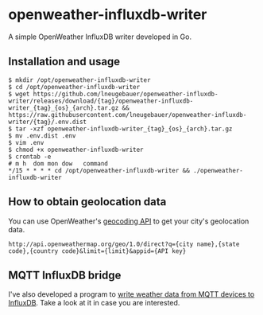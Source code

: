 # openweather-influxdb-writer

A simple OpenWeather InfluxDB writer developed in Go.

## Installation and usage

```shell
$ mkdir /opt/openweather-influxdb-writer
$ cd /opt/openweather-influxdb-writer
$ wget https://github.com/lneugebauer/openweather-influxdb-writer/releases/download/{tag}/openweather-influxdb-writer_{tag}_{os}_{arch}.tar.gz && https://raw.githubusercontent.com/lneugebauer/openweather-influxdb-writer/{tag}/.env.dist
$ tar -xzf openweather-influxdb-writer_{tag}_{os}_{arch}.tar.gz
$ mv .env.dist .env
$ vim .env
$ chmod +x openweather-influxdb-writer
$ crontab -e
# m h  dom mon dow   command
*/15 * * * * cd /opt/openweather-influxdb-writer && ./openweather-influxdb-writer
```

## How to obtain geolocation data

You can use OpenWeather's [geocoding API](https://openweathermap.org/api/geocoding-api) to get your city's geolocation data.

```
http://api.openweathermap.org/geo/1.0/direct?q={city name},{state code},{country code}&limit={limit}&appid={API key}
```

## MQTT InfluxDB bridge

I've also developed a program to [write weather data from MQTT devices to InfluxDB](https://github.com/lneugebauer/mqtt-influxdb-bridge). Take a look at it in case you are interested.